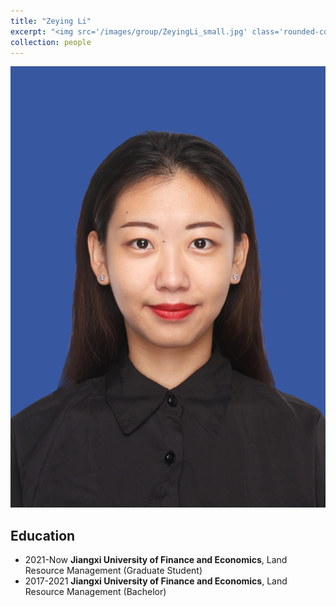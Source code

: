 ```yaml
---
title: "Zeying Li"
excerpt: "<img src='/images/group/ZeyingLi_small.jpg' class='rounded-corners'><br/>Graduate Student (2021)"
collection: people
---
```

<img src='/images/group/ZeyingLi.jpg' class='rounded-corners'>

## Education
* 2021-Now **Jiangxi University of Finance and Economics**, Land Resource Management (Graduate Student)
* 2017-2021 **Jiangxi University of Finance and Economics**, Land Resource Management (Bachelor)
